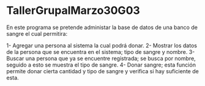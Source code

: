 # TallerGrupalMarzo30G03

En este programa se pretende administar la base de datos de una banco de sangre el cual permitira:

   1- Agregar una persona al sistema la cual podrá donar.
   2- Mostrar los datos de la persona que se encuentra en el sistema; tipo de sangre y nombre.
   3- Buscar una persona que ya se encuentre registrada; se busca por nombre, seguido a esto se muestra el tipo de sangre.
   4- Donar sangre; esta función permite donar cierta cantidad y tipo de sangre y verifica si hay suficiente de esta.
